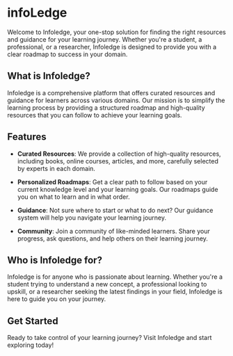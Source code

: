 # infoLedge

Welcome to Infoledge, your one-stop solution for finding the right resources and guidance for your learning journey. Whether you're a student, a professional, or a researcher, Infoledge is designed to provide you with a clear roadmap to success in your domain.

## What is Infoledge?

Infoledge is a comprehensive platform that offers curated resources and guidance for learners across various domains. Our mission is to simplify the learning process by providing a structured roadmap and high-quality resources that you can follow to achieve your learning goals.

## Features

- **Curated Resources**: We provide a collection of high-quality resources, including books, online courses, articles, and more, carefully selected by experts in each domain.

- **Personalized Roadmaps**: Get a clear path to follow based on your current knowledge level and your learning goals. Our roadmaps guide you on what to learn and in what order.

- **Guidance**: Not sure where to start or what to do next? Our guidance system will help you navigate your learning journey.

- **Community**: Join a community of like-minded learners. Share your progress, ask questions, and help others on their learning journey.

## Who is Infoledge for?

Infoledge is for anyone who is passionate about learning. Whether you're a student trying to understand a new concept, a professional looking to upskill, or a researcher seeking the latest findings in your field, Infoledge is here to guide you on your journey.

## Get Started

Ready to take control of your learning journey? Visit Infoledge and start exploring today!


